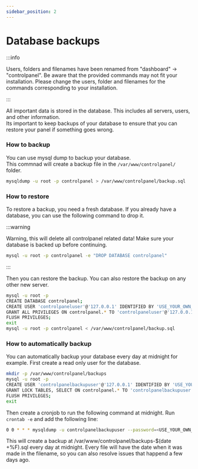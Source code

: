 ```yaml
---
sidebar_position: 2
---
```


# Database backups

:::info

Users, folders and filenames have been renamed from "dashboard" -> "controlpanel". Be aware that the provided commands may not fit your installation. Please change the users, folder and filenames for the commands corresponding to your installation.

:::

All important data is stored in the database. This includes all servers, users, and other information.  
Its important to keep backups of your database to ensure that you can restore your panel if something goes wrong.

### How to backup

You can use mysql dump to backup your database.  
This commnad will create a backup file in the `/var/www/controlpanel/` folder.

```bash
mysqldump -u root -p controlpanel > /var/www/controlpanel/backup.sql
```

### How to restore

To restore a backup, you need a fresh database. If you already have a database, you can use the following command to drop it.

:::warning

Warning, this will delete all controlpanel related data! Make sure your database is backed up before continuing.
```bash
mysql -u root -p controlpanel -e "DROP DATABASE controlpanel"
```

:::

Then you can restore the backup. You can also restore the backup on any other new server.

```bash
mysql -u root -p
CREATE DATABASE controlpanel;
CREATE USER 'controlpaneluser'@'127.0.0.1' IDENTIFIED BY 'USE_YOUR_OWN_PASSWORD';
GRANT ALL PRIVILEGES ON controlpanel.* TO 'controlpaneluser'@'127.0.0.1';
FLUSH PRIVILEGES;
exit
mysql -u root -p controlpanel < /var/www/controlpanel/backup.sql
```

### How to automatically backup

You can automatically backup your database every day at midnight for example.
First create a read only user for the database.

```bash
mkdir -p /var/www/controlpanel/backups
mysql -u root -p
CREATE USER 'controlpanelbackupuser'@'127.0.0.1' IDENTIFIED BY 'USE_YOUR_OWN_PASSWORD';
GRANT LOCK TABLES, SELECT ON controlpanel.* TO 'controlpanelbackupuser'@'127.0.0.1';
FLUSH PRIVILEGES;
exit
```

Then create a cronjob to run the following command at midnight.
Run `crontab -e` and add the following line:

```bash
0 0 * * * mysqldump -u controlpanelbackupuser --password=<USE_YOUR_OWN_PASSWORD> --single-transaction --quick --lock-tables=false controlpanel > /var/www/controlpanel/backups-$(date +\%F).sql
```

This will create a backup at /var/www/controlpanel/backups-$(date +\%F).sql every day at midnight.
Every file will have the date when it was made in the filename, so you can also resolve issues that happend a few days ago.
